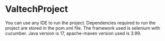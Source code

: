 # ValtechProject
You can use any IDE to run the project.
Dependencies required to run the project are stored in the pom.xml file. The framework used is selenium with cucumber.
Java version is 17, apache-maven version used is 3.99.
